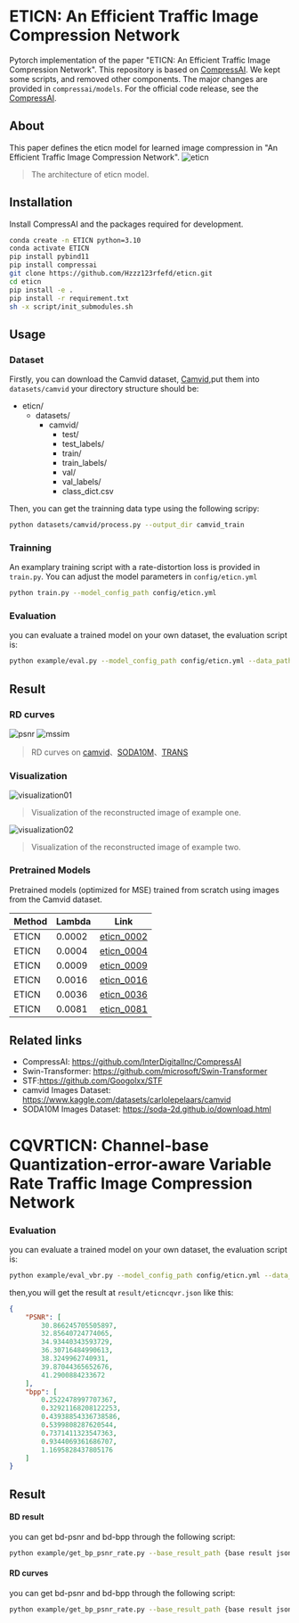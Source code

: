 # ETICN: An Efficient Traffic Image Compression Network
Pytorch implementation of the paper "ETICN: An Efficient Traffic Image Compression Network". 
This repository is based on [CompressAI](https://github.com/InterDigitalInc/CompressAI). We kept some scripts, and removed other components. The major changes are provided in `compressai/models`. For the official code release, see the [CompressAI](https://github.com/InterDigitalInc/CompressAI).

## About
This paper defines the eticn model for learned image compression in "An Efficient Traffic Image Compression Network".
![eticn](assets/eticn_model.png)
>  The architecture of eticn model.

## Installation
Install CompressAI and the packages required for development.
```bash
conda create -n ETICN python=3.10
conda activate ETICN
pip install pybind11
pip install compressai
git clone https://github.com/Hzzz123rfefd/eticn.git
cd eticn
pip install -e .
pip install -r requirement.txt
sh -x script/init_submodules.sh
```

## Usage
### Dataset
Firstly, you can download the Camvid dataset, [Camvid](https://www.kaggle.com/datasets/carlolepelaars/camvid),put them into `datasets/camvid`
your directory structure should be:
- eticn/
  - datasets/
    - camvid/
      - test/
      - test_labels/
      - train/
      - train_labels/
      - val/
      - val_labels/
      - class_dict.csv

Then, you can get the trainning data type using the following scripy:
```bash
python datasets/camvid/process.py --output_dir camvid_train
```

### Trainning
An examplary training script with a rate-distortion loss is provided in `train.py`.
You can adjust the model parameters in `config/eticn.yml`
```bash
python train.py --model_config_path config/eticn.yml
```

### Evaluation
you can evaluate a trained model on your own dataset, the evaluation script is:
```bash
python example/eval.py --model_config_path config/eticn.yml --data_path camvid_train/train.jsonl --model_path saved_model/ --lamda 0.0002
```

## Result
### RD curves

![psnr](assets/R_D_PSNR.png)
![mssim](assets/R_D_MSSIM.png)

>  RD curves on [camvid](https://www.kaggle.com/datasets/carlolepelaars/camvid)、[SODA10M](https://soda-2d.github.io/download.html)、[TRANS](TODO)

### Visualization
![visualization01](assets/vis_1.png)
>  Visualization of the reconstructed image of example one.

![visualization02](assets/vis_2.png)
>  Visualization of the reconstructed image of example two.

### Pretrained Models
Pretrained models (optimized for MSE) trained from scratch using  images from the Camvid dataset.

| Method | Lambda | Link                                                                                              |
| ---- |--------|---------------------------------------------------------------------------------------------------|
| ETICN | 0.0002 | [eticn_0002](https://pan.baidu.com/s/1zYa8pGu7SWgnBAFw6zMy2w?pwd=tr2x) |
| ETICN | 0.0004 | [eticn_0004](https://pan.baidu.com/s/12Ai_NHQGw-AfJdEMzZNOcA?pwd=gd8u)    |
| ETICN | 0.0009 | [eticn_0009](https://pan.baidu.com/s/1dRoiXIlBsrlTBBojCW1_RA?pwd=n1ek) |
| ETICN | 0.0016  | [eticn_0016](https://pan.baidu.com/s/1ctyCfyMiUYOMIYYlMFDW2g?pwd=hzwi)  |
| ETICN | 0.0036  | [eticn_0036](https://pan.baidu.com/s/1ABlyniwVMIlekTfiUZLmiA?pwd=53fx)     |
| ETICN | 0.0081 | [eticn_0081](https://pan.baidu.com/s/1RGYPJ_teGVrn0qGOEOKFpg?pwd=igay) |


## Related links
 * CompressAI: https://github.com/InterDigitalInc/CompressAI
 * Swin-Transformer: https://github.com/microsoft/Swin-Transformer
 * STF:https://github.com/Googolxx/STF
 * camvid Images Dataset: https://www.kaggle.com/datasets/carlolepelaars/camvid
 * SODA10M Images Dataset: https://soda-2d.github.io/download.html

# CQVRTICN: Channel-base Quantization-error-aware Variable Rate Traffic Image Compression Network


### Evaluation
you can evaluate a trained model on your own dataset, the evaluation script is:
```bash
python example/eval_vbr.py --model_config_path config/eticn.yml --data_path camvid_train/test.jsonl --model_path saved_model/eticncqvr --save_path result/eticncqvr.json
```
then,you will get the result at `result/eticncqvr.json` like this:
```json
{
    "PSNR": [
        30.866245705505897,
        32.85640724774065,
        34.93440343593729,
        36.30716484990613,
        38.3249962740931,
        39.87044365652676,
        41.2900884233672
    ],
    "bpp": [
        0.2522478997707367,
        0.32921168208122253,
        0.43938854336738586,
        0.5399808287620544,
        0.7371411323547363,
        0.9344069361686707,
        1.1695828437805176
    ]
}
```


## Result
#### BD result
you can get bd-psnr and bd-bpp through the following script:
```bash 
python example/get_bp_psnr_rate.py --base_result_path {base result json, you can get by eval_vbr.py} --target_result_path {target result json}
```

#### RD curves
you can get bd-psnr and bd-bpp through the following script:
```bash 
python example/get_bp_psnr_rate.py --base_result_path {base result json, you can get by eval_vbr.py} --target_result_path {target result json}
```

